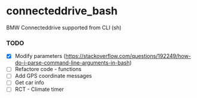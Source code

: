 # connecteddrive_bash
BMW Connecteddrive supported from CLI (sh)


### TODO

- [x] Modify parameters (https://stackoverflow.com/questions/192249/how-do-i-parse-command-line-arguments-in-bash)
- [ ] Refactore code - functions
- [ ] Add GPS coordinate messages
- [ ] Get car info
- [ ] RCT - Climate timer
